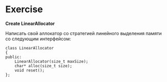 # Exercise 
**Create LinearAllocator**

Написать свой аллокатор со стратегией линейного выделения памяти со следующим интерфейсом:
```
class LinearAllocator
{
public:
    LinearAllocator(size_t maxSize);
    char* alloc(size_t size);
    void reset();
};
```

